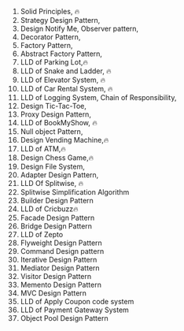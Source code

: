1. Solid Principles, 🔥
2. Strategy Design Pattern,
3. Design Notify Me, Observer pattern,
4. Decorator Pattern,
5. Factory Pattern,
6. Abstract Factory Pattern,
7. LLD of Parking Lot,🔥
8. LLD of Snake and Ladder, 🔥
9. LLD of Elevator System, 🔥
10. LLD of Car Rental System, 🔥
11. LLD of Logging System, Chain of Responsibility,
12. Design Tic-Tac-Toe,
13. Proxy Design Pattern,
14. LLD of BookMyShow, 🔥
15. Null object Pattern,
16. Design Vending Machine,🔥
17. LLD of ATM,🔥
18. Design Chess Game,🔥
19. Design File System,
20. Adapter Design Pattern,
21. LLD Of Splitwise, 🔥
22. Splitwise Simplification Algorithm
23. Builder Design Pattern
24. LLD of Cricbuzz🔥
25. Facade Design Pattern
26. Bridge Design Pattern
27. LLD of Zepto
28. Flyweight Design Pattern
29. Command Design pattern 
30. Iterative Design Pattern 
31. Mediator Design Pattern 
32. Visitor Design Pattern
33. Memento Design Pattern
34. MVC Design Pattern
35. LLD of Apply Coupon code system
36. LLD of Payment Gateway System
37. Object Pool Design Pattern
